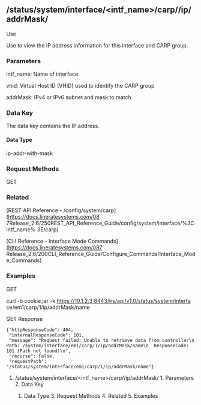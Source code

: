 ## /status/system/interface/<intf_name>/carp/<vhid>/ip/addrMask/<addrmask/>

Use

Use to view the IP address information for this interface and CARP group.

### Parameters

intf_name: Name of interface

vhid: Virtual Host ID (VHID) used to identify the CARP group

addrMask: IPv4 or IPv6 subnet and mask to match

### Data Key

The data key contains the IP address.

#### Data Type

ip-addr-with-mask

### Request Methods

GET

### Related

[REST API Reference - /config/system/carp](https://docs.lineratesystems.com/08
7Release_2.6/250REST_API_Reference_Guide/config/system/interface/%3Cintf_name%
3E/carp)

[CLI Reference - Interface Mode Commands](https://docs.lineratesystems.com/087
Release_2.6/200CLI_Reference_Guide/Configure_Commands/Interface_Mode_Commands)

### Examples

GET

curl -b cookie.jar -k https://10.1.2.3:8443/lrs/api/v1.0/status/system/interfa
ce/em1/carp/1/ip/addrMask/name

GET Response

    
    {"httpResponseCode": 404,
     "internalResponseCode": 101,
     "message": "Request failed: Unable to retrieve data from controller\n  Path: /system/interface/em1/carp/1/ip/addrMask/name\n  ResponseCode: 101 (Path not found)\n",
     "recurse": False,
     "requestPath": "/status/system/interface/em1/carp/1/ip/addrMask/name"}
    

  1. /status/system/interface/<intf_name>/carp/<vhid>/ip/addrMask/<addrmask/>
    1. Parameters
    2. Data Key
      1. Data Type
    3. Request Methods
    4. Related
    5. Examples

